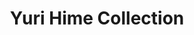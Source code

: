 --- 
title: "Yuri Hime Collection"
publishdate: "2019-6-6T16:48:46+02:00"
src: "https://365manga.net/manga/yuri-hime-collection"
image: "https://data.365manga.net/images/thumbnails/16166-yuri-hime-collection.jpg"
description: "Lots of Yuri & Shoujo-ai Oneshots. ps: upload Yuri Hime Magazine Projects in it as well. It will be uploading yuri project manga too."
---